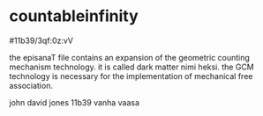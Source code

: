 # countableinfinity
#11b39/3qf:0z:vV

the episanaT file contains an expansion of the geometric counting mechanism technology.  it is
called dark matter nimi heksi.  the GCM technology is necessary for the implementation of 
mechanical free association.

john david jones
11b39
vanha vaasa

